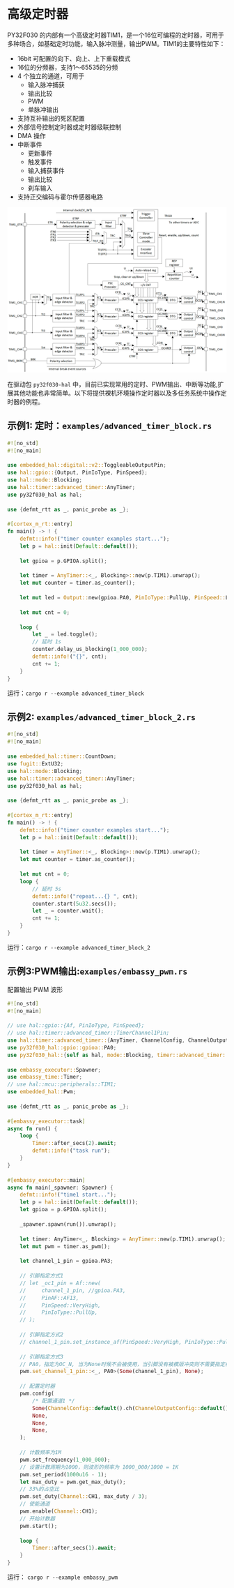 

# 高级定时器

PY32F030 的内部有一个高级定时器TIM1，是一个16位可编程的定时器，可用于多种场合，如基础定时功能，输入脉冲测量，输出PWM。TIM1的主要特性如下：

- 16bit 可配置的向下、向上、上下重载模式
- 16位的分频器，支持1～65535的分频
- 4 个独立的通道，可用于
    - 输入脉冲捕获
    - 输出比较
    - PWM
    - 单脉冲输出
- 支持互补输出的死区配置
- 外部信号控制定时器或定时器级联控制
- DMA 操作
- 中断事件
    - 更新事件
    - 触发事件
    - 输入捕获事件
    - 输出比较
    - 刹车输入
- 支持正交编码与霍尔传感器电路

![alt text](./images/advance_timer.png)

在驱动包 `py32f030-hal` 中，目前已实现常用的定时、PWM输出、中断等功能,扩展其他功能也非常简单。以下将提供裸机环境操作定时器以及多任务系统中操作定时器的例程。

## 示例1: 定时：`examples/advanced_timer_block.rs`
``` rust
#![no_std]
#![no_main]

use embedded_hal::digital::v2::ToggleableOutputPin;
use hal::gpio::{Output, PinIoType, PinSpeed};
use hal::mode::Blocking;
use hal::timer::advanced_timer::AnyTimer;
use py32f030_hal as hal;

use {defmt_rtt as _, panic_probe as _};

#[cortex_m_rt::entry]
fn main() -> ! {
    defmt::info!("timer counter examples start...");
    let p = hal::init(Default::default());

    let gpioa = p.GPIOA.split();

    let timer = AnyTimer::<_, Blocking>::new(p.TIM1).unwrap();
    let mut counter = timer.as_counter();

    let mut led = Output::new(gpioa.PA0, PinIoType::PullUp, PinSpeed::Low);

    let mut cnt = 0;

    loop {
        let _ = led.toggle();
        // 延时 1s
        counter.delay_us_blocking(1_000_000);
        defmt::info!("{}", cnt);
        cnt += 1;
    }
}
```
运行：`cargo r --example advanced_timer_block`

## 示例2: `examples/advanced_timer_block_2.rs`
``` rust
#![no_std]
#![no_main]

use embedded_hal::timer::CountDown;
use fugit::ExtU32;
use hal::mode::Blocking;
use hal::timer::advanced_timer::AnyTimer;
use py32f030_hal as hal;

use {defmt_rtt as _, panic_probe as _};

#[cortex_m_rt::entry]
fn main() -> ! {
    defmt::info!("timer counter examples start...");
    let p = hal::init(Default::default());

    let timer = AnyTimer::<_, Blocking>::new(p.TIM1).unwrap();
    let mut counter = timer.as_counter();

    let mut cnt = 0;
    loop {
        // 延时 5s
        defmt::info!("repeat...{} ", cnt);
        counter.start(5u32.secs());
        let _ = counter.wait();
        cnt += 1;
    }
}
```
运行：`cargo r --example advanced_timer_block_2`

## 示例3:PWM输出:`examples/embassy_pwm.rs`
配置输出 PWM 波形
``` rust
#![no_std]
#![no_main]

// use hal::gpio::{Af, PinIoType, PinSpeed};
// use hal::timer::advanced_timer::TimerChannel1Pin;
use hal::timer::advanced_timer::{AnyTimer, ChannelConfig, ChannelOutputConfig};
use py32f030_hal::gpio::gpioa::PA0;
use py32f030_hal::{self as hal, mode::Blocking, timer::advanced_timer::Channel};

use embassy_executor::Spawner;
use embassy_time::Timer;
// use hal::mcu::peripherals::TIM1;
use embedded_hal::Pwm;

use {defmt_rtt as _, panic_probe as _};

#[embassy_executor::task]
async fn run() {
    loop {
        Timer::after_secs(2).await;
        defmt::info!("task run");
    }
}

#[embassy_executor::main]
async fn main(_spawner: Spawner) {
    defmt::info!("time1 start...");
    let p = hal::init(Default::default());
    let gpioa = p.GPIOA.split();

    _spawner.spawn(run()).unwrap();

    let timer: AnyTimer<_, Blocking> = AnyTimer::new(p.TIM1).unwrap();
    let mut pwm = timer.as_pwm();

    let channel_1_pin = gpioa.PA3;

    // 引脚指定方式1
    // let _oc1_pin = Af::new(
    //     channel_1_pin, //gpioa.PA3,
    //     PinAF::AF13,
    //     PinSpeed::VeryHigh,
    //     PinIoType::PullUp,
    // );

    // 引脚指定方式2
    // channel_1_pin.set_instance_af(PinSpeed::VeryHigh, PinIoType::PullUp);

    // 引脚指定方式3
    // PA0，指定为OC_N, 当为None时候不会被使用，当引脚没有被模版冲突则不需要指定模版类型
    pwm.set_channel_1_pin::<_, PA0>(Some(channel_1_pin), None);

    // 配置定时器
    pwm.config(
        /* 配置通道1 */
        Some(ChannelConfig::default().ch(ChannelOutputConfig::default())),
        None,
        None,
        None,
    );

    // 计数频率为1M
    pwm.set_frequency(1_000_000);
    // 设置计数周期为1000，则波形的频率为 1000_000/1000 = 1K
    pwm.set_period(1000u16 - 1);
    let max_duty = pwm.get_max_duty();
    // 33%的占空比
    pwm.set_duty(Channel::CH1, max_duty / 3);
    // 使能通道
    pwm.enable(Channel::CH1);
    // 开始计数器
    pwm.start();

    loop {
        Timer::after_secs(1).await;
    }
}
```
运行： `cargo r --example embassy_pwm`
